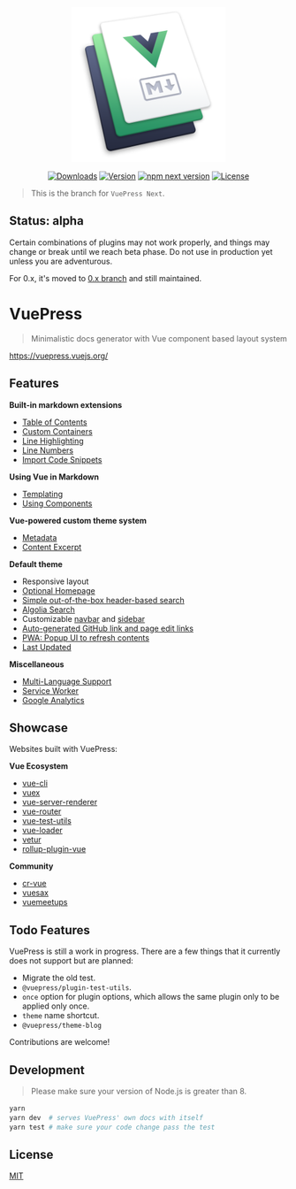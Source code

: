 <p align="center">
  <a href="https://vuepress.vuejs.org/" target="_blank">
    <img width="280" src="https://raw.githubusercontent.com/vuejs/vuepress/master/packages/docs/docs/.vuepress/public/hero.png" alt="logo">
  </a>
</p>

<p align="center">
  <a href="https://npmcharts.com/compare/vuepress?minimal=true"><img src="https://img.shields.io/npm/dm/vuepress.svg" alt="Downloads"></a>
  <a href="https://www.npmjs.com/package/vuepress"><img src="https://img.shields.io/npm/v/vuepress.svg" alt="Version"></a>
  <a href="https://www.npmjs.com/package/vuepress"><img src="https://badgen.net/npm/v/vuepress/next" alt="npm next version"></a>
  <a href="https://www.npmjs.com/package/vuepress"><img src="https://img.shields.io/npm/l/vuepress.svg" alt="License"></a>
</p>

> This is the branch for `VuePress Next`.

## Status: alpha

Certain combinations of plugins may not work properly, and things may change or break until we reach beta phase. Do not use in production yet unless you are adventurous.

For 0.x, it's moved to [0.x branch](https://github.com/vuejs/vuepress/tree/0.x) and still maintained.

# VuePress

> Minimalistic docs generator with Vue component based layout system

https://vuepress.vuejs.org/

## Features

**Built-in markdown extensions**

* [Table of Contents](https://vuepress.vuejs.org/guide/markdown.html#table-of-contents)
* [Custom Containers](https://vuepress.vuejs.org/guide/markdown.html#custom-containers)
* [Line Highlighting](https://vuepress.vuejs.org/guide/markdown.html#line-highlighting-in-code-blocks)
* [Line Numbers](https://vuepress.vuejs.org/guide/markdown.html#line-numbers)
* [Import Code Snippets](https://vuepress.vuejs.org/guide/markdown.html#import-code-snippets)

**Using Vue in Markdown**

* [Templating](https://vuepress.vuejs.org/guide/using-vue.html#templating)
* [Using Components](https://vuepress.vuejs.org/guide/using-vue.html#using-components)

**Vue-powered custom theme system**

* [Metadata](https://vuepress.vuejs.org/guide/custom-themes.html#site-and-page-metadata)
* [Content Excerpt](https://vuepress.vuejs.org/guide/custom-themes.html#content-excerpt)

**Default theme**

* Responsive layout
* [Optional Homepage](https://vuepress.vuejs.org/default-theme-config/#homepage)
* [Simple out-of-the-box header-based search](https://vuepress.vuejs.org/default-theme-config/#built-in-search)
* [Algolia Search](https://vuepress.vuejs.org/default-theme-config/#algolia-search)
* Customizable [navbar](https://vuepress.vuejs.org/default-theme-config/#navbar) and [sidebar](https://vuepress.vuejs.org/default-theme-config/#sidebar)
* [Auto-generated GitHub link and page edit links](https://vuepress.vuejs.org/default-theme-config/#git-repo-and-edit-links)
* [PWA: Popup UI to refresh contents](https://vuepress.vuejs.org/default-theme-config/#popup-ui-to-refresh-contents)
* [Last Updated](https://vuepress.vuejs.org/default-theme-config/#last-updated)

**Miscellaneous**

* [Multi-Language Support](https://vuepress.vuejs.org/guide/i18n.html)
* [Service Worker](https://vuepress.vuejs.org/config/#serviceworker)
* [Google Analytics](https://vuepress.vuejs.org/config/#ga)

## Showcase

Websites built with VuePress:

**Vue Ecosystem**

* [vue-cli](https://cli.vuejs.org/)
* [vuex](https://vuex.vuejs.org/)
* [vue-server-renderer](https://ssr.vuejs.org/)
* [vue-router](https://router.vuejs.org/)
* [vue-test-utils](https://vue-test-utils.vuejs.org/)
* [vue-loader](https://vue-loader.vuejs.org/)
* [vetur](https://vuejs.github.io/vetur/)
* [rollup-plugin-vue](https://rollup-plugin-vue.vuejs.org/)

**Community**

* [cr-vue](https://cr-vue.mio3io.com/)
* [vuesax](https://lusaxweb.github.io/vuesax/)
* [vuemeetups](https://vuemeetups.org)

## Todo Features

VuePress is still a work in progress. There are a few things that it currently does not support but are planned:

- Migrate the old test.
- `@vuepress/plugin-test-utils`.
- `once` option for plugin options, which allows the same plugin only to be applied only once.
- `theme` name shortcut.
- `@vuepress/theme-blog`

Contributions are welcome!

## Development

> Please make sure your version of Node.js is greater than 8.

``` bash
yarn
yarn dev  # serves VuePress' own docs with itself
yarn test # make sure your code change pass the test
```

## License

[MIT](https://github.com/vuejs/vuepress/blob/master/LICENSE)

